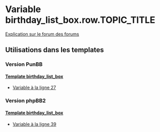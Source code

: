 # Variable birthday_list_box.row.TOPIC_TITLE
[Explication sur le forum des forums](http://forum.forumactif.com/t294113-listing-des-variables#birthday_list_box.row.TOPIC_TITLE)
## Utilisations dans les templates
### Version PunBB
#### [Template birthday_list_box](punbb/birthday_list_box.md)
* [Variable à la ligne 27](../punbb/birthday_list_box.tpl#L27)
### Version phpBB2
#### [Template birthday_list_box](subsilver/birthday_list_box.md)
* [Variable à la ligne 39](../subsilver/birthday_list_box.tpl#L39)